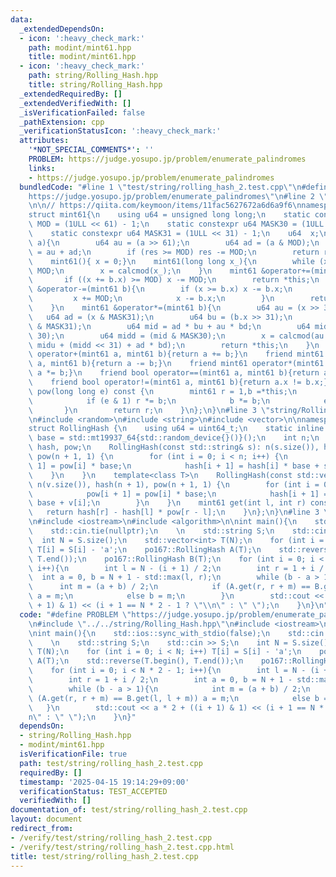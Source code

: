 ```yaml
---
data:
  _extendedDependsOn:
  - icon: ':heavy_check_mark:'
    path: modint/mint61.hpp
    title: modint/mint61.hpp
  - icon: ':heavy_check_mark:'
    path: string/Rolling_Hash.hpp
    title: string/Rolling_Hash.hpp
  _extendedRequiredBy: []
  _extendedVerifiedWith: []
  _isVerificationFailed: false
  _pathExtension: cpp
  _verificationStatusIcon: ':heavy_check_mark:'
  attributes:
    '*NOT_SPECIAL_COMMENTS*': ''
    PROBLEM: https://judge.yosupo.jp/problem/enumerate_palindromes
    links:
    - https://judge.yosupo.jp/problem/enumerate_palindromes
  bundledCode: "#line 1 \"test/string/rolling_hash_2.test.cpp\"\n#define PROBLEM \"\
    https://judge.yosupo.jp/problem/enumerate_palindromes\"\n#line 2 \"modint/mint61.hpp\"\
    \n\n// https://qiita.com/keymoon/items/11fac5627672a6d6a9f6\nnamespace po167{\n\
    struct mint61{\n    using u64 = unsigned long long;\n    static constexpr u64\
    \ MOD = (1ULL << 61) - 1;\n    static constexpr u64 MASK30 = (1ULL << 30) - 1;\n\
    \    static constexpr u64 MASK31 = (1ULL << 31) - 1;\n    u64  x;\n    u64 calcmod(u64\
    \ a){\n        u64 au = (a >> 61);\n        u64 ad = (a & MOD);\n        u64 res\
    \ = au + ad;\n        if (res >= MOD) res -= MOD;\n        return res;\n    }\n\
    \    mint61(){ x = 0;}\n    mint61(long long x_){\n        while (x_ < 0) x_ +=\
    \ MOD;\n        x = calcmod(x_);\n    }\n    mint61 &operator+=(mint61 b){\n \
    \       if ((x += b.x) >= MOD) x -= MOD;\n        return *this;\n    }\n    mint61\
    \ &operator-=(mint61 b){\n        if (x >= b.x) x -= b.x;\n        else{\n   \
    \         x += MOD;\n            x -= b.x;\n        }\n        return *this;\n\
    \    }\n    mint61 &operator*=(mint61 b){\n        u64 au = (x >> 31);\n     \
    \   u64 ad = (x & MASK31);\n        u64 bu = (b.x >> 31);\n        u64 bd = (b.x\
    \ & MASK31);\n        u64 mid = ad * bu + au * bd;\n        u64 midu = (mid >>\
    \ 30);\n        u64 midd = (mid & MASK30);\n        x = calcmod(au * bu * 2 +\
    \ midu + (midd << 31) + ad * bd);\n        return *this;\n    }\n    friend mint61\
    \ operator+(mint61 a, mint61 b){return a += b;}\n    friend mint61 operator-(mint61\
    \ a, mint61 b){return a -= b;}\n    friend mint61 operator*(mint61 a, mint61 b){return\
    \ a *= b;}\n    friend bool operator==(mint61 a, mint61 b){return a.x == b.x;}\n\
    \    friend bool operator!=(mint61 a, mint61 b){return a.x != b.x;}\n    mint61\
    \ pow(long long e) const {\n        mint61 r = 1,b =*this;\n        while (e){\n\
    \            if (e & 1) r *= b;\n            b *= b;\n            e >>= 1;\n \
    \       }\n        return r;\n    }\n};\n}\n#line 3 \"string/Rolling_Hash.hpp\"\
    \n#include <random>\n#include <string>\n#include <vector>\n\nnamespace po167{\n\
    struct RollingHash {\n    using u64 = uint64_t;\n    static inline const mint61\
    \ base = std::mt19937_64{std::random_device{}()}();\n    int n;\n    std::vector<mint61>\
    \ hash, pow;\n    RollingHash(const std::string& s): n(s.size()), hash(n + 1),\
    \ pow(n + 1, 1) {\n        for (int i = 0; i < n; i++) {\n            pow[i +\
    \ 1] = pow[i] * base;\n            hash[i + 1] = hash[i] * base + s[i];\n    \
    \    }\n    }\n    template<class T>\n    RollingHash(const std::vector<T> &v):\
    \ n(v.size()), hash(n + 1), pow(n + 1, 1) {\n        for (int i = 0; i < n; i++){\n\
    \            pow[i + 1] = pow[i] * base;\n            hash[i + 1] = hash[i] *\
    \ base + v[i];\n        }\n    }\n    mint61 get(int l, int r) const {\n     \
    \   return hash[r] - hash[l] * pow[r - l];\n    }\n};\n}\n#line 3 \"test/string/rolling_hash_2.test.cpp\"\
    \n#include <iostream>\n#include <algorithm>\n\nint main(){\n    std::ios::sync_with_stdio(false);\n\
    \    std::cin.tie(nullptr);\n    \n    std::string S;\n    std::cin >> S;\n  \
    \  int N = S.size();\n    std::vector<int> T(N);\n    for (int i = 0; i < N; i++)\
    \ T[i] = S[i] - 'a';\n    po167::RollingHash A(T);\n    std::reverse(T.begin(),\
    \ T.end());\n    po167::RollingHash B(T);\n    for (int i = 0; i < N * 2 - 1;\
    \ i++){\n        int l = N - (i + 1) / 2;\n        int r = 1 + i / 2;\n      \
    \  int a = 0, b = N + 1 - std::max(l, r);\n        while (b - a > 1){\n      \
    \      int m = (a + b) / 2;\n            if (A.get(r, r + m) == B.get(l, l + m))\
    \ a = m;\n            else b = m;\n        }\n        std::cout << a * 2 + ((i\
    \ + 1) & 1) << (i + 1 == N * 2 - 1 ? \"\\n\" : \" \");\n    }\n}\n"
  code: "#define PROBLEM \"https://judge.yosupo.jp/problem/enumerate_palindromes\"\
    \n#include \"../../string/Rolling_Hash.hpp\"\n#include <iostream>\n#include <algorithm>\n\
    \nint main(){\n    std::ios::sync_with_stdio(false);\n    std::cin.tie(nullptr);\n\
    \    \n    std::string S;\n    std::cin >> S;\n    int N = S.size();\n    std::vector<int>\
    \ T(N);\n    for (int i = 0; i < N; i++) T[i] = S[i] - 'a';\n    po167::RollingHash\
    \ A(T);\n    std::reverse(T.begin(), T.end());\n    po167::RollingHash B(T);\n\
    \    for (int i = 0; i < N * 2 - 1; i++){\n        int l = N - (i + 1) / 2;\n\
    \        int r = 1 + i / 2;\n        int a = 0, b = N + 1 - std::max(l, r);\n\
    \        while (b - a > 1){\n            int m = (a + b) / 2;\n            if\
    \ (A.get(r, r + m) == B.get(l, l + m)) a = m;\n            else b = m;\n     \
    \   }\n        std::cout << a * 2 + ((i + 1) & 1) << (i + 1 == N * 2 - 1 ? \"\\\
    n\" : \" \");\n    }\n}"
  dependsOn:
  - string/Rolling_Hash.hpp
  - modint/mint61.hpp
  isVerificationFile: true
  path: test/string/rolling_hash_2.test.cpp
  requiredBy: []
  timestamp: '2025-04-15 19:14:29+09:00'
  verificationStatus: TEST_ACCEPTED
  verifiedWith: []
documentation_of: test/string/rolling_hash_2.test.cpp
layout: document
redirect_from:
- /verify/test/string/rolling_hash_2.test.cpp
- /verify/test/string/rolling_hash_2.test.cpp.html
title: test/string/rolling_hash_2.test.cpp
---
```

